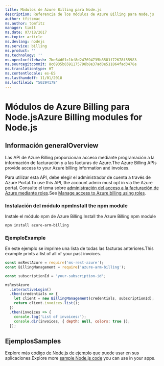 ```yaml
---
title: Módulos de Azure Billing para Node.js
description: Referencia de los módulos de Azure Billing para Node.js
author: tfitzmac
ms.author: tomfitz
manager: timlt
ms.date: 07/18/2017
ms.topic: article
ms.devlang: nodejs
ms.service: billing
ms.product: ''
ms.technology: ''
ms.openlocfilehash: 7be64d01c1bf8d247694735b8581f72678f55983
ms.sourcegitcommit: 8c6935b6591175798b8e37ad0e511864fad3478e
ms.translationtype: HT
ms.contentlocale: es-ES
ms.lasthandoff: 11/01/2018
ms.locfileid: "50294178"
---
```

# <a name="azure-billing-modules-for-nodejs"></a><span data-ttu-id="1b89d-103">Módulos de Azure Billing para Node.js</span><span class="sxs-lookup"><span data-stu-id="1b89d-103">Azure Billing modules for Node.js</span></span>

## <a name="overview"></a><span data-ttu-id="1b89d-104">Información general</span><span class="sxs-lookup"><span data-stu-id="1b89d-104">Overview</span></span>
<span data-ttu-id="1b89d-105">Las API de Azure Billing proporcionan acceso mediante programación a la información de facturación y a las facturas de Azure.</span><span class="sxs-lookup"><span data-stu-id="1b89d-105">The Azure Billing APIs provide access to your Azure billing information and invoices.</span></span>

<span data-ttu-id="1b89d-106">Para utilizar esta API, debe elegir el administrador de cuenta a través de Azure Portal.</span><span class="sxs-lookup"><span data-stu-id="1b89d-106">To use this API, the account admin must opt in via the Azure portal.</span></span> <span data-ttu-id="1b89d-107">Consulte el tema sobre [administración del acceso a la facturación de Azure mediante roles](https://docs.microsoft.com/azure/billing/billing-manage-access).</span><span class="sxs-lookup"><span data-stu-id="1b89d-107">See [Manage access to Azure billing using roles](https://docs.microsoft.com/azure/billing/billing-manage-access).</span></span>

### <a name="install-the-npm-module"></a><span data-ttu-id="1b89d-108">Instalación del módulo npm</span><span class="sxs-lookup"><span data-stu-id="1b89d-108">Install the npm module</span></span> 

<span data-ttu-id="1b89d-109">Instale el módulo npm de Azure Billing.</span><span class="sxs-lookup"><span data-stu-id="1b89d-109">Install the Azure Billing npm module</span></span> 

```bash
npm install azure-arm-billing
```
### <a name="example"></a><span data-ttu-id="1b89d-110">Ejemplo</span><span class="sxs-lookup"><span data-stu-id="1b89d-110">Example</span></span> 
 
<span data-ttu-id="1b89d-111">En este ejemplo se imprime una lista de todas las facturas anteriores.</span><span class="sxs-lookup"><span data-stu-id="1b89d-111">This example prints a list of all of your past invoices.</span></span>
 
```javascript 
const msRestAzure = require('ms-rest-azure');
const BillingManagement = require('azure-arm-billing');

const subscriptionId = 'your-subscription-id';

msRestAzure
  .interactiveLogin()
  .then(credentials => {
    let client = new BillingManagement(credentials, subscriptionId);
    return client.invoices.list();
  })
  .then(invoices => {
    console.log('List of invoices:');
    console.dir(invoices, { depth: null, colors: true });
  });
``` 


## <a name="samples"></a><span data-ttu-id="1b89d-112">Ejemplos</span><span class="sxs-lookup"><span data-stu-id="1b89d-112">Samples</span></span>

<span data-ttu-id="1b89d-113">Explore más [código de Node.js de ejemplo](https://azure.microsoft.com/resources/samples/?platform=nodejs) que puede usar en sus aplicaciones.</span><span class="sxs-lookup"><span data-stu-id="1b89d-113">Explore more [sample Node.js code](https://azure.microsoft.com/resources/samples/?platform=nodejs) you can use in your apps.</span></span>
